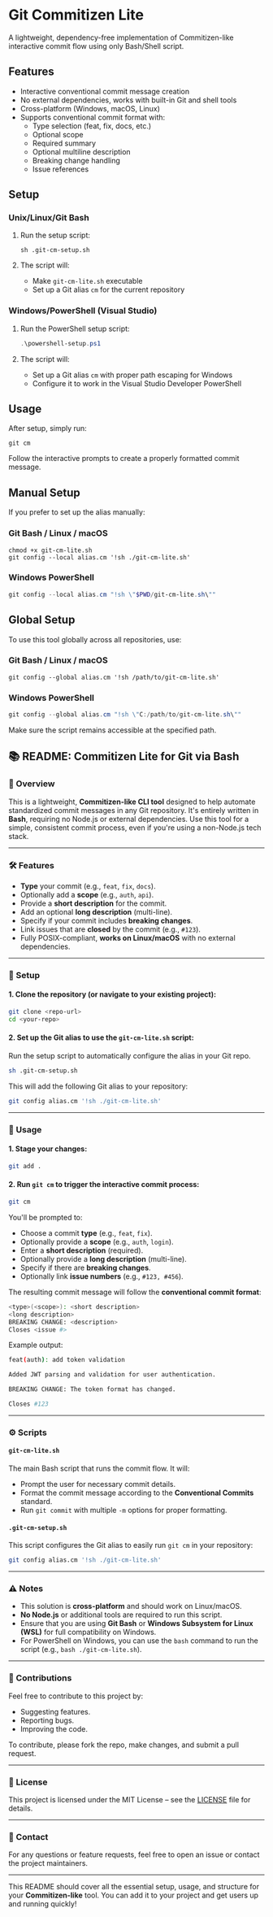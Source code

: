 # Git Commitizen Lite

A lightweight, dependency-free implementation of Commitizen-like interactive commit flow using only Bash/Shell script.

## Features

- Interactive conventional commit message creation
- No external dependencies, works with built-in Git and shell tools
- Cross-platform (Windows, macOS, Linux)
- Supports conventional commit format with:
  - Type selection (feat, fix, docs, etc.)
  - Optional scope
  - Required summary
  - Optional multiline description
  - Breaking change handling
  - Issue references

## Setup

### Unix/Linux/Git Bash

1. Run the setup script:
   ```
   sh .git-cm-setup.sh
   ```

2. The script will:
   - Make `git-cm-lite.sh` executable
   - Set up a Git alias `cm` for the current repository

### Windows/PowerShell (Visual Studio)

1. Run the PowerShell setup script:
   ```powershell
   .\powershell-setup.ps1
   ```

2. The script will:
   - Set up a Git alias `cm` with proper path escaping for Windows
   - Configure it to work in the Visual Studio Developer PowerShell

## Usage

After setup, simply run:

```
git cm
```

Follow the interactive prompts to create a properly formatted commit message.

## Manual Setup

If you prefer to set up the alias manually:

### Git Bash / Linux / macOS
```
chmod +x git-cm-lite.sh
git config --local alias.cm '!sh ./git-cm-lite.sh'
```

### Windows PowerShell
```powershell
git config --local alias.cm "!sh \"$PWD/git-cm-lite.sh\""
```

## Global Setup

To use this tool globally across all repositories, use:

### Git Bash / Linux / macOS
```
git config --global alias.cm '!sh /path/to/git-cm-lite.sh'
```

### Windows PowerShell
```powershell
git config --global alias.cm "!sh \"C:/path/to/git-cm-lite.sh\""
```

Make sure the script remains accessible at the specified path.

## 📚 README: Commitizen Lite for Git via Bash

### 🚀 Overview

This is a lightweight, **Commitizen-like CLI tool** designed to help automate standardized commit messages in any Git repository. It's entirely written in **Bash**, requiring no Node.js or external dependencies. Use this tool for a simple, consistent commit process, even if you're using a non-Node.js tech stack.

---

### 🛠️ Features

- **Type** your commit (e.g., `feat`, `fix`, `docs`).
- Optionally add a **scope** (e.g., `auth`, `api`).
- Provide a **short description** for the commit.
- Add an optional **long description** (multi-line).
- Specify if your commit includes **breaking changes**.
- Link issues that are **closed** by the commit (e.g., `#123`).
- Fully POSIX-compliant, **works on Linux/macOS** with no external dependencies.

---

### 🧰 Setup

#### 1. Clone the repository (or navigate to your existing project):
```bash
git clone <repo-url>
cd <your-repo>
```

#### 2. Set up the Git alias to use the `git-cm-lite.sh` script:
Run the setup script to automatically configure the alias in your Git repo.

```bash
sh .git-cm-setup.sh
```

This will add the following Git alias to your repository:
```bash
git config alias.cm '!sh ./git-cm-lite.sh'
```

---

### 🚀 Usage

#### 1. **Stage your changes**:
```bash
git add .
```

#### 2. **Run `git cm`** to trigger the interactive commit process:
```bash
git cm
```

You'll be prompted to:
- Choose a commit **type** (e.g., `feat`, `fix`).
- Optionally provide a **scope** (e.g., `auth`, `login`).
- Enter a **short description** (required).
- Optionally provide a **long description** (multi-line).
- Specify if there are **breaking changes**.
- Optionally link **issue numbers** (e.g., `#123, #456`).

The resulting commit message will follow the **conventional commit format**:
```bash
<type>(<scope>): <short description>
<long description>
BREAKING CHANGE: <description>
Closes <issue #>
```

Example output:
```bash
feat(auth): add token validation

Added JWT parsing and validation for user authentication.

BREAKING CHANGE: The token format has changed.

Closes #123
```

---

### ⚙️ Scripts

#### **`git-cm-lite.sh`**
The main Bash script that runs the commit flow. It will:
- Prompt the user for necessary commit details.
- Format the commit message according to the **Conventional Commits** standard.
- Run `git commit` with multiple `-m` options for proper formatting.

#### **`.git-cm-setup.sh`**
This script configures the Git alias to easily run `git cm` in your repository:
```bash
git config alias.cm '!sh ./git-cm-lite.sh'
```

---

### ⚠️ Notes

- This solution is **cross-platform** and should work on Linux/macOS.
- **No Node.js** or additional tools are required to run this script.
- Ensure that you are using **Git Bash** or **Windows Subsystem for Linux (WSL)** for full compatibility on Windows.
- For PowerShell on Windows, you can use the `bash` command to run the script (e.g., `bash ./git-cm-lite.sh`).

---

### 🎉 Contributions

Feel free to contribute to this project by:
- Suggesting features.
- Reporting bugs.
- Improving the code.

To contribute, please fork the repo, make changes, and submit a pull request.

---

### 📄 License

This project is licensed under the MIT License – see the [LICENSE](LICENSE) file for details.

---

### 💬 Contact

For any questions or feature requests, feel free to open an issue or contact the project maintainers.

---

This README should cover all the essential setup, usage, and structure for your **Commitizen-like** tool. You can add it to your project and get users up and running quickly!